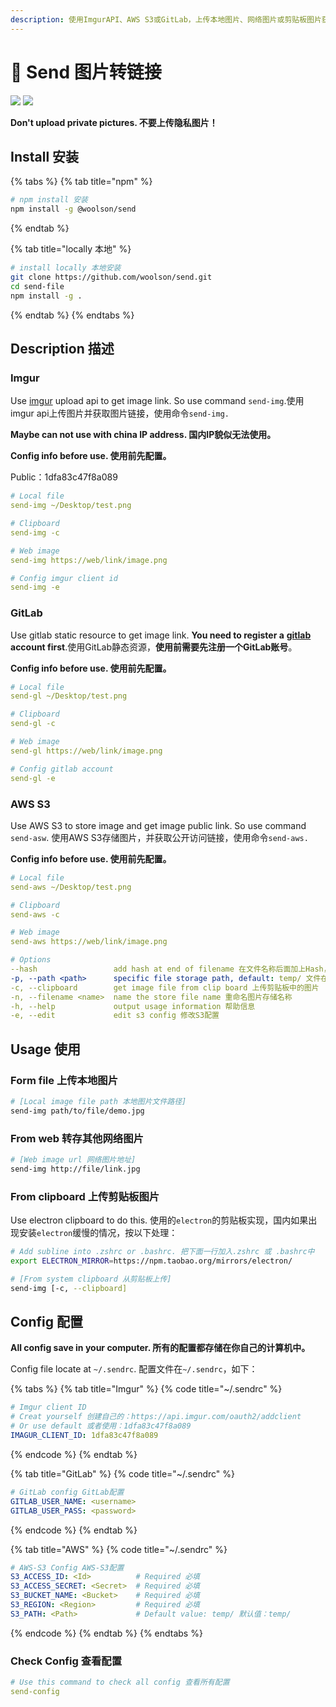 ```yaml
---
description: 使用ImgurAPI、AWS S3或GitLab，上传本地图片、网络图片或剪贴板图片获取图片链接。
---
```


# 🐫 Send 图片转链接

 [![](https://woolson.gitee.io/npmer-badge/Version-555555-v1.6.0-44cc11-square-flat-plain.svg)](https://github.com/woolson/send) ![](https://woolson.gitee.io/npmer-badge/-555555-Star%20Me-46bc99-github-ffffff-left-square-flat-plain.svg)

<!-- {% hint style="danger" %} -->
**Don't upload private pictures. 不要上传隐私图片！**
<!-- {% endhint %} -->

## Install 安装

{% tabs %}
{% tab title="npm" %}
```bash
# npm install 安装
npm install -g @woolson/send
```
{% endtab %}

{% tab title="locally 本地" %}
```bash
# install locally 本地安装
git clone https://github.com/woolson/send.git
cd send-file
npm install -g .
```
{% endtab %}
{% endtabs %}

## Description 描述

### Imgur

Use [imgur](https://imgur.com/) upload api to get image link. So use command `send-img`.使用imgur api上传图片并获取图片链接，使用命令`send-img.`

<!-- {% hint style="danger" %} -->
**Maybe can not use with china IP address. 国内IP貌似无法使用。**
<!-- {% endhint %} -->

<!-- {% hint style="info" %} -->
**Config info before use. 使用前先配置。**

Public：1dfa83c47f8a089
<!-- {% endhint %} -->

```yaml
# Local file
send-img ~/Desktop/test.png

# Clipboard
send-img -c

# Web image
send-img https://web/link/image.png

# Config imgur client id
send-img -e
```

### GitLab

Use gitlab static resource to get image link. **You need to register a** [**gitlab**](https://gitlab.com/users/sign_in) **account first**.使用GitLab静态资源，**使用前需要先注册一个GitLab账号**。

<!-- {% hint style="warning" %} -->
**Config info before use. 使用前先配置。**
<!-- {% endhint %} -->

```yaml
# Local file
send-gl ~/Desktop/test.png

# Clipboard
send-gl -c

# Web image
send-gl https://web/link/image.png

# Config gitlab account
send-gl -e
```

### AWS S3

Use AWS S3 to store image and get image public link. So use command `send-asw`. 使用AWS S3存储图片，并获取公开访问链接，使用命令`send-aws.`

<!-- {% hint style="warning" %} -->
**Config info before use. 使用前先配置。**
<!-- {% endhint %} -->

```yaml
# Local file
send-aws ~/Desktop/test.png

# Clipboard
send-aws -c

# Web image
send-aws https://web/link/image.png

# Options
--hash                 add hash at end of filename 在文件名称后面加上Hash，长度为7         
-p, --path <path>      specific file storage path, default: temp/ 文件在S3桶中存储的目录，默认temp/
-c, --clipboard        get image file from clip board 上传剪贴板中的图片         
-n, --filename <name>  name the store file name 重命名图片存储名称
-h, --help             output usage information 帮助信息
-e, --edit             edit s3 config 修改S3配置
```

## Usage 使用

### Form file 上传本地图片

```bash
# [Local image file path 本地图片文件路径]
send-img path/to/file/demo.jpg
```

### From web 转存其他网络图片

```bash
# [Web image url 网络图片地址]
send-img http://file/link.jpg
```

### From clipboard 上传剪贴板图片

<!-- {% hint style="info" %} -->
Use electron clipboard to do this. 使用的`electron`的剪贴板实现，国内如果出现安装`electron`缓慢的情况，按以下处理：

```bash
# Add subline into .zshrc or .bashrc. 把下面一行加入.zshrc 或 .bashrc中
export ELECTRON_MIRROR=https://npm.taobao.org/mirrors/electron/
```
<!-- {% endhint %} -->

```bash
# [From system clipboard 从剪贴板上传]
send-img [-c, --clipboard]
```

## Config 配置

<!-- {% hint style="danger" %} -->
**All config save in your computer. 所有的配置都存储在你自己的计算机中。**
<!-- {% endhint %} -->

Config file locate at `~/.sendrc`. 配置文件在`~/.sendrc`，如下：

{% tabs %}
{% tab title="Imgur" %}
{% code title="~/.sendrc" %}
```yaml
# Imgur client ID
# Creat yourself 创建自己的：https://api.imgur.com/oauth2/addclient
# Or use default 或者使用：1dfa83c47f8a089
IMAGUR_CLIENT_ID: 1dfa83c47f8a089
```
{% endcode %}
{% endtab %}

{% tab title="GitLab" %}
{% code title="~/.sendrc" %}
```yaml
# GitLab config GitLab配置
GITLAB_USER_NAME: <username>
GITLAB_USER_PASS: <password>
```
{% endcode %}
{% endtab %}

{% tab title="AWS" %}
{% code title="~/.sendrc" %}
```yaml
# AWS-S3 Config AWS-S3配置
S3_ACCESS_ID: <Id>          # Required 必填
S3_ACCESS_SECRET: <Secret>  # Required 必填
S3_BUCKET_NAME: <Bucket>    # Required 必填
S3_REGION: <Region>         # Required 必填
S3_PATH: <Path>             # Default value: temp/ 默认值：temp/
```
{% endcode %}
{% endtab %}
{% endtabs %}

### Check Config 查看配置

```yaml
# Use this command to check all config 查看所有配置
send-config
```



